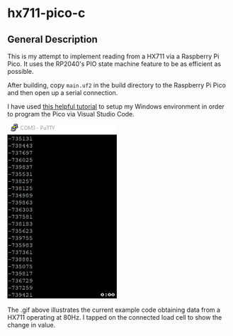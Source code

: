 # hx711-pico-c

## General Description

This is my attempt to implement reading from a HX711 via a Raspberry Pi Pico. It uses the RP2040's PIO state machine feature to be as efficient as possible.

After building, copy `main.uf2` in the build directory to the Raspberry Pi Pico and then open up a serial connection.

I have used [this helpful tutorial](https://paulbupejr.com/raspberry-pi-pico-windows-development/) to setup my Windows environment in order to program the Pico via Visual Studio Code.

![resources/hx711_serialout.gif](resources/hx711_serialout.gif)

The .gif above illustrates the current example code obtaining data from a HX711 operating at 80Hz. I tapped on the connected load cell to show the change in value.

